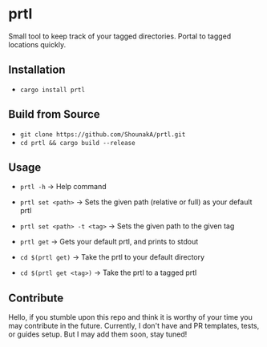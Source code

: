 # prtl
Small tool to keep track of your tagged directories. Portal to tagged locations quickly.

## Installation
- ```cargo install prtl```

## Build from Source
- ```git clone https://github.com/ShounakA/prtl.git```
- ```cd prtl && cargo build --release```

## Usage

- ```prtl -h``` -> Help command
- ```prtl set <path>``` -> Sets the given path (relative or full) as your default prtl
- ```prtl set <path> -t <tag>``` -> Sets the given path to the given tag


- ```prtl get``` -> Gets your default prtl, and prints to stdout
- ```cd $(prtl get)``` -> Take the prtl to your default directory
- ```cd $(prtl get <tag>)``` -> Take the prtl to a tagged prtl


## Contribute
Hello, if you stumble upon this repo and think it is worthy of your time you may contribute in the future.
Currently, I don't have and PR templates, tests, or guides setup. But I may add them soon, stay tuned!  